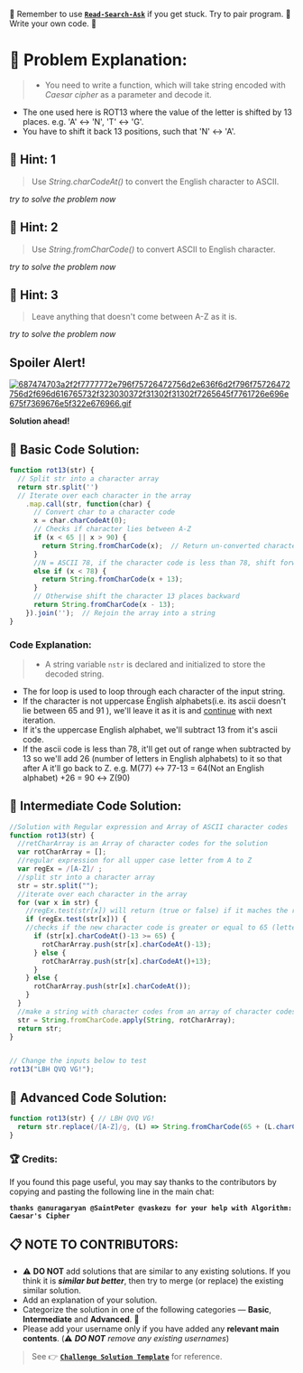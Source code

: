 :triangular_flag_on_post: Remember to use [**`Read-Search-Ask`**](http://github.com/FreeCodeCamp/FreeCodeCamp/wiki/How-to-get-help-when-you-get-stuck) if you get stuck. Try to pair program. :busts_in_silhouette: Write your own code. :memo:

# :checkered_flag: Problem Explanation:
> - You need to write a function, which will take string encoded with
*Caesar cipher* as a parameter and decode it.
- The one used here is ROT13 where the value of the letter is
shifted by 13 places.
e.g. 'A' ↔ 'N', 'T' ↔ 'G'.
- You have to shift it back 13 positions, such that 'N' ↔ 'A'.



## :speech_balloon: Hint: 1
> Use *String.charCodeAt()* to convert the English character to ASCII.

*try to solve the problem now*

## :speech_balloon: Hint: 2
> Use *String.fromCharCode()* to convert ASCII to English character.

*try to solve the problem now*

## :speech_balloon: Hint: 3
> Leave anything that doesn't come between A-Z as it is.

*try to solve the problem now*

## Spoiler Alert!
[![687474703a2f2f7777772e796f75726472756d2e636f6d2f796f75726472756d2f696d616765732f323030372f31302f31302f7265645f7761726e696e675f7369676e5f322e676966.gif](https://files.gitter.im/FreeCodeCamp/Wiki/nlOm/thumb/687474703a2f2f7777772e796f75726472756d2e636f6d2f796f75726472756d2f696d616765732f323030372f31302f31302f7265645f7761726e696e675f7369676e5f322e676966.gif)](https://files.gitter.im/FreeCodeCamp/Wiki/nlOm/687474703a2f2f7777772e796f75726472756d2e636f6d2f796f75726472756d2f696d616765732f323030372f31302f31302f7265645f7761726e696e675f7369676e5f322e676966.gif)

**Solution ahead!**

## :beginner: Basic Code Solution:

```js
function rot13(str) {
  // Split str into a character array
  return str.split('')
  // Iterate over each character in the array
    .map.call(str, function(char) {
      // Convert char to a character code
      x = char.charCodeAt(0);
      // Checks if character lies between A-Z
      if (x < 65 || x > 90) {
        return String.fromCharCode(x);  // Return un-converted character
      }
      //N = ASCII 78, if the character code is less than 78, shift forward 13 places
      else if (x < 78) {
        return String.fromCharCode(x + 13);
      }
      // Otherwise shift the character 13 places backward
      return String.fromCharCode(x - 13);
    }).join('');  // Rejoin the array into a string
}
```

### Code Explanation:
> - A string variable `nstr` is declared and initialized to store the
decoded string.
- The for loop is used to loop through each character of the input string.
- If the character is not uppercase English alphabets(i.e. its ascii doesn't lie between 65 and 91 ), we'll leave it
as it is and [continue](https://developer.mozilla.org/en-US/docs/Web/JavaScript/Reference/Statements/continue) with next iteration.
- If it's the uppercase English alphabet, we'll subtract 13 from it's
ascii code.
- If the ascii code is less than 78, it'll get out of
range when subtracted by 13 so we'll add 26 (number of letters in English alphabets) to it so that after A it'll go back to Z.
e.g. M(77) ↔ 77-13 = 64(Not an English alphabet) +26 = 90 ↔ Z(90)


## :sunflower: Intermediate Code Solution:

```js
//Solution with Regular expression and Array of ASCII character codes
function rot13(str) {
  //retCharArray is an Array of character codes for the solution
  var rotCharArray = [];
  //regular expression for all upper case letter from A to Z
  var regEx = /[A-Z]/ ;
  //split str into a character array
  str = str.split("");
  //iterate over each character in the array
  for (var x in str) {
    //regEx.test(str[x]) will return (true or false) if it maches the regEx or not
    if (regEx.test(str[x])) {
    //checks if the new character code is greater or equal to 65 (letter A)
      if (str[x].charCodeAt()-13 >= 65) {
        rotCharArray.push(str[x].charCodeAt()-13);
      } else {
        rotCharArray.push(str[x].charCodeAt()+13);
      }
    } else {
      rotCharArray.push(str[x].charCodeAt());
    }
  }
  //make a string with character codes from an array of character codes
  str = String.fromCharCode.apply(String, rotCharArray);
  return str;
}


// Change the inputs below to test
rot13("LBH QVQ VG!");
```


## :rotating_light: Advanced Code Solution:

```js
function rot13(str) { // LBH QVQ VG!
  return str.replace(/[A-Z]/g, (L) => String.fromCharCode(65 + (L.charCodeAt(0) - 65 + 13) % 26));
}
```


### :trophy: Credits:
If you found this page useful, you may say thanks to the contributors by copying and pasting the following line in the main chat:

**`thanks @anuragaryan @SaintPeter @vaskezu for your help with Algorithm: Caesar's Cipher`**

## :clipboard: NOTE TO CONTRIBUTORS:
- :warning: **DO NOT** add solutions that are similar to any existing solutions. If you think it is ***similar but better***, then try to merge (or replace) the existing similar solution.
- Add an explanation of your solution.
- Categorize the solution in one of the following categories &mdash; **Basic**, **Intermediate** and **Advanced**. :traffic_light:
- Please add your username only if you have added any **relevant main contents**. (:warning: ***DO NOT*** *remove any existing usernames*)

> See :point_right: [**`Challenge Solution Template`**](Challenge-Solution-Template) for reference.

